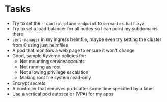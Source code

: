 # Tasks
* Try to set the `--control-plane-endpoint` to `cervantes.haff.xyz`
* Try to set a load balancer for all nodes so I can point my subdomains there
* `cert-manager` in my ingress helmfile, maybe even try setting the cluster from 0 using just helmfiles
* A pod that monitors a web page to ensure it won't change
* Good, sample Kyverno policies for:
  * Not mounting serviceaccounts
  * Not running as root
  * Not allowing privilege escalation
  * Making root file system read-only
* Encrypt secrets
* A controller that removes pods after some time specified by a label
* Use a vertical pod autoscaler (VPA) for my apps
